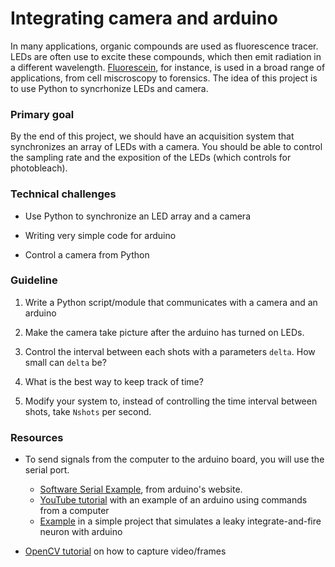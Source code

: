 # Integrating camera and arduino

In many applications, organic compounds are used as fluorescence tracer. LEDs are often use to excite these compounds, which then emit radiation in a different wavelength. [Fluorescein](https://en.wikipedia.org/wiki/Fluorescein), for instance, is used in a broad range of applications, from cell miscroscopy to forensics. The idea of this project is to use Python to syncrhonize LEDs and camera.

### Primary goal

By the end of this project, we should have an acquisition system that synchronizes an array of LEDs with a camera. You should be able to control the sampling rate and the exposition of the LEDs (which controls for photobleach).


### Technical challenges

* Use Python to synchronize an LED array and a camera

* Writing very simple code for arduino

* Control a camera from Python


### Guideline

1. Write a Python script/module that communicates with a camera and an arduino

2. Make the camera take picture after the arduino has turned on LEDs.

3. Control the interval between each shots with a parameters ```delta```. How small can ```delta``` be?

4. What is the best way to keep track of time?

5. Modify your system to, instead of controlling the time interval between shots, take ```Nshots``` per second.


### Resources

* To send signals from the computer to the arduino board, you will use the serial port.
  * [Software Serial Example](https://www.arduino.cc/en/Tutorial/SoftwareSerialExample), from arduino's website.
  * [YouTube tutorial](https://www.youtube.com/watch?v=ts81ZTdY_DQ) with an example of an arduino using commands from a computer
  * [Example](https://github.com/thmosqueiro/PlaygroundINO/tree/master/Medium-Projects/LeakyIntegratino) in a simple project that simulates a leaky integrate-and-fire neuron with arduino

* [OpenCV tutorial](http://opencv-python-tutroals.readthedocs.io/en/latest/py_tutorials/py_gui/py_video_display/py_video_display.html) on how to capture video/frames
